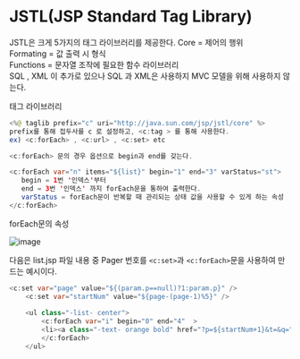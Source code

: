 # JSTL(JSP Standard Tag Library)

JSTL은 크게 5가지의 태그 라이브러리를 제공한다.
Core = 제어의 행위    
Formating = 값 출력 시 형식    
Functions = 문자열 조작에 필요한 함수 라이브러리    
SQL , XML 이 추가로 있으나 SQL 과 XML은 사용하지 MVC 모델을 위해 사용하지 않는다.
    
태그 라이브러리

```java
<%@ taglib prefix="c" uri="http://java.sun.com/jsp/jstl/core" %>
prefix를 통해 접두사를 c 로 설정하고, <c:tag > 를 통해 사용한다.
ex) <c:forEach> , <c:url> , <c:set> etc

```

```java
<c:forEach> 문의 경우 옵션으로 begin과 end를 갖는다.

<c:forEach var="n" items="${list}" begin="1" end="3" varStatus="st">
   begin = 1번 '인덱스'부터
   end = 3번 '인덱스' 까지 forEach문을 통하여 출력한다. 
   varStatus = forEach문이 반복할 때 관리되는 상태 값을 사용할 수 있게 하는 속성
</c:forEach>
```
forEach문의 속성

![image](https://user-images.githubusercontent.com/62749021/205440412-f7546281-f79f-4b99-be1f-8d45952eda72.png)

다음은 list.jsp 파일 내용 중 Pager 번호를 ```<c:set>```과 ```<c:forEach>```문을 사용하여 만드는 예시이다.
```java
<c:set var="page" value="${(param.p==null)?1:param.p}" />
	<c:set var="startNum" value="${page-(page-1)%5}" />
	
	<ul class="-list- center">
		<c:forEach var="i" begin="0" end="4"  >
		<li><a class="-text- orange bold" href="?p=${startNum+1}&t=&q=" >${startNum+i}</a></li>
		</c:forEach>
	</ul>
 ```
